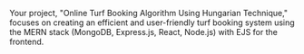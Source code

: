 Your project, "Online Turf Booking Algorithm Using Hungarian Technique,"
focuses on creating an efficient and user-friendly turf booking system using the MERN stack
(MongoDB, Express.js, React, Node.js) with EJS for the frontend.
